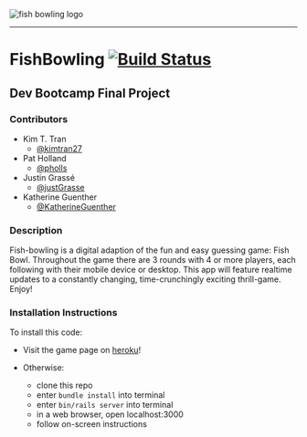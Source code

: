 ![fish bowling logo](./app/assets/images/logo.png "Fish Bowling Logo")

---

# FishBowling [![Build Status](https://travis-ci.org/sea-otters-2017/fish_bowling.svg?branch=master)](https://travis-ci.org/sea-otters-2017/fish_bowling)

## Dev Bootcamp Final Project

### Contributors

* Kim T. Tran
    * [@kimtran27](https://github.com/kimtran27)
* Pat Holland
    * [@pholls](https://github.com/pholls)
* Justin Grassé
    * [@justGrasse](https://github.com/justGrasse)
* Katherine Guenther
    * [@KatherineGuenther](https://github.com/KatherineGuenther)

### Description

Fish-bowling is a digital adaption of the fun and easy guessing game: Fish Bowl.  Throughout the game there are 3 rounds with 4 or more players, each following with their mobile device or desktop.  This app will feature realtime updates to a constantly changing, time-crunchingly exciting thrill-game.  Enjoy!

### Installation Instructions

To install this code:
* Visit the game page on [heroku](https://fish-bowling.herokuapp.com)!

* Otherwise:
    * clone this repo
    * enter `bundle install` into terminal
    * enter `bin/rails server` into terminal
    * in a web browser, open localhost:3000
    * follow on-screen instructions
